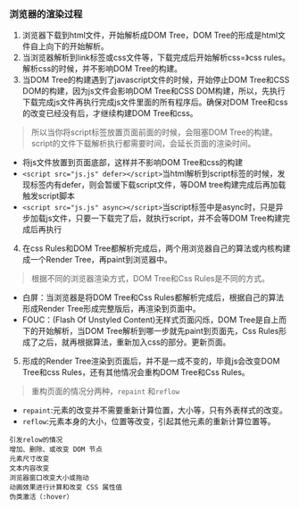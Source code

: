 ### 浏览器的渲染过程
1. 浏览器下载到html文件，开始解析成DOM Tree，DOM Tree的形成是html文件自上向下的开始解析。
2. 当浏览器解析到link标签或css文件等，下载完成后开始解析css=》css rules。解析css的时候，并不影响DOM Tree的构建。
3. 当DOM Tree的构建遇到了javascript文件的时候，开始停止DOM Tree和CSS DOM的构建，因为js文件会影响DOM Tree和CSS DOM构建，所以，先执行下载完成js文件再执行完成js文件里面的所有程序后。确保对DOM Tree和css的改变已经没有后，才继续构建DOM Tree和css。
>所以当你将script标签放置页面前面的时候，会阻塞DOM Tree的构建。script的文件下载解析执行都需要时间，会延长页面的渲染时间。
- 将js文件放置到页面底部，这样并不影响DOM Tree和css的构建
- `<script src="js.js" defer></script>`当html解析到script标签的时候，发现标签内有defer，则会暂缓下载script文件，等DOM tree构建完成后再加载触发script脚本
- `<script src="js.js" async></script>`当script标签中是async时，只是异步加载js文件，只要一下载完了后，就执行script，并不会等DOM Tree构建完成后再执行
4. 在css Rules和DOM Tree都解析完成后，两个用浏览器自己的算法或内核构建成一个Render Tree，再paint到浏览器中。
>根据不同的浏览器渲染方式，DOM Tree和Css Rules是不同的方式。
- 白屏：当浏览器是将DOM Tree和Css Rules都解析完成后，根据自己的算法形成Render Tree形成完整版后，再渲染到页面中。
- FOUC：(Flash Of Unstyled Content)无样式页面闪烁，DOM Tree是自上而下的开始解析，当DOM Tree解析到哪一步就先paint到页面先，Css Rules形成了之后，就再根据算法，重新加入css的部分。更新页面。

5. 形成的Render Tree渲染到页面后，并不是一成不变的，毕竟js会改变DOM Tree和css Rules，还有其他情况会重构DOM Tree和Css Rules。
>重构页面的情况分两种，`repaint` 和`reflow`
- `repaint`:元素的改变并不需要重新计算位置，大小等，只有外表样式的改变。
- `reflow`:元素本身的大小，位置等改变，引起其他元素的重新计算位置等。
```
引发relow的情况
增加、删除、或改变 DOM 节点
元素尺寸改变
文本内容改变
浏览器窗口改变大小或拖动
动画效果进行计算和改变 CSS 属性值
伪类激活（:hover）
```